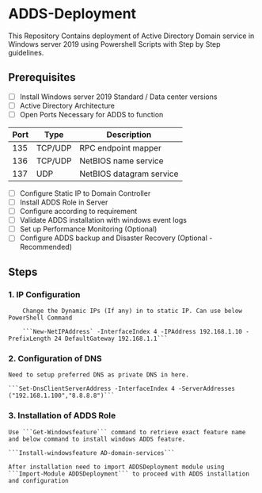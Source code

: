 # ADDS-Deployment

This Repository Contains deployment of Active Directory Domain service in Windows server 2019 using Powershell Scripts with Step by Step guidelines. 
## Prerequisites
 - [ ] Install Windows server 2019 Standard / Data center versions
 - [ ] Active Directory Architecture
 - [ ] Open Ports Necessary for ADDS to function
		 
|               Port |Type                          |Description                       |
|----------------|-------------------------------|-----------------------------|
|135|TCP/UDP       |RPC endpoint mapper         |
|   136       |TCP/UDP           |NetBIOS name service            |
|137          |UDP|NetBIOS datagram service|

 - [ ] Configure Static IP to Domain Controller
 - [ ] Install ADDS Role in Server 
 - [ ] Configure according to requirement
 - [ ] Validate ADDS installation with windows event logs
 - [ ] Set up Performance Monitoring (Optional)
 - [ ] Configure ADDS backup and Disaster Recovery (Optional - Recommended)
 
 ## Steps
 
 ### 1. IP Configuration
  
        Change the Dynamic IPs (If any) in to static IP. Can use below PowerShell Command
  
        ```New-NetIPAddress` -InterfaceIndex 4 -IPAddress 192.168.1.10 -PrefixLength 24 DefaultGateway 192.168.1.1```
 ### 2. Configuration of DNS 
 	Need to setup preferred DNS as private DNS in here.
	
 	```Set-DnsClientServerAddress -InterfaceIndex 4 -ServerAddresses ("192.168.1.100","8.8.8.8")```
### 3. Installation of ADDS Role
	Use ```Get-Windowsfeature``` command to retrieve exact feature name and below command to install windows ADDS feature.
	
	```Install-windowsfeature AD-domain-services```
	
	After installation need to import ADDSDeployment module using ```Import-Module ADDSDeployment``` to proceed with ADDS installation and configuration
	

